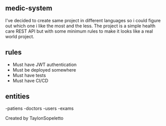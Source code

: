 ## medic-system

I've decided to create same project in different languages so i could figure out which one i like the most and the less.
The project is a simple health care REST API but with some minimum rules to make it looks like a real world project.


## rules

- Must have JWT authentication
- Must be deployed somewhere
- Must have tests
- Must have CI/CD


## entities 

-patiens
-doctors
-users
-exams



Created by TaylonSopeletto